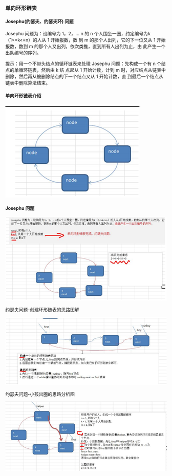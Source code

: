 ### 单向环形链表

#### Josephu(约瑟夫、约瑟夫环) 问题 

Josephu 问题为：设编号为 1，2，… n 的 n 个人围坐一圈，约定编号为k（1<=k<=n）的人从 1 开始报数，数 到 m 的那个人出列，它的下一位又从 1 开始报数，数到 m 的那个人又出列，依次类推，直到所有人出列为止，由 此产生一个出队编号的序列。 

提示：用一个不带头结点的循环链表来处理 Josephu 问题：先构成一个有 n 个结点的单循环链表，然后由 k 结 点起从 1 开始计数，计到 m 时，对应结点从链表中删除，然后再从被删除结点的下一个结点又从 1 开始计数，直 到最后一个结点从链表中删除算法结束。

#### 单向环形链表介绍

![单向环形链表介绍](images/单向环形链表介绍.jpg)

#### Josephu 问题

![约瑟夫问题](images/约瑟夫问题.jpg)

约瑟夫问题-创建环形链表的思路图解

![约瑟夫问题-创建环形链表图解](images/约瑟夫问题-创建环形链表图解.jpg)

约瑟夫问题-小孩出圈的思路分析图

![约瑟夫问题-小孩出圈的思路分析图](images/约瑟夫问题-小孩出圈的思路分析图.jpg)

```java

```



